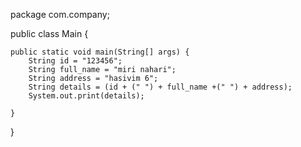 package com.company;



public class Main {

    public static void main(String[] args) {
        String id = "123456";
        String full_name = "miri nahari";
        String address = "hasivim 6";
        String details = (id + (" ") + full_name +(" ") + address);
        System.out.print(details);

    }
}




